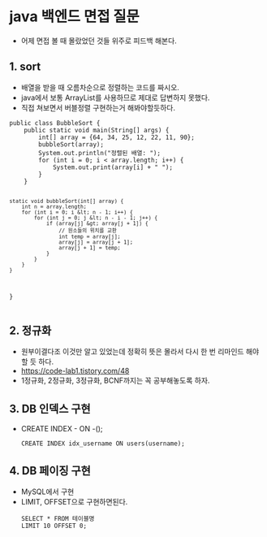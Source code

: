 <h1 id="java-백엔드-면접-질문">java 백엔드 면접 질문</h1>
<ul>
<li>어제 면접 볼 때 몰랐었던 것들 위주로 피드백 해본다.</li>
</ul>
<h2 id="1-sort">1. sort</h2>
<ul>
<li>배열을 받을 때 오름차순으로 정렬하는 코드를 짜시오.</li>
<li>java에서 보통 ArrayList를 사용하므로 제대로 답변하지 못했다.</li>
<li>직접 쳐보면서 버블정렬 구현하는거 해봐야할듯하다.</li>
</ul>
<pre><code>public class BubbleSort {
    public static void main(String[] args) {
        int[] array = {64, 34, 25, 12, 22, 11, 90};
        bubbleSort(array);
        System.out.println(&quot;정렬된 배열: &quot;);
        for (int i = 0; i &lt; array.length; i++) {
            System.out.print(array[i] + &quot; &quot;);
        }
    }

    static void bubbleSort(int[] array) {
        int n = array.length;
        for (int i = 0; i &lt; n - 1; i++) {
            for (int j = 0; j &lt; n - i - 1; j++) {
                if (array[j] &gt; array[j + 1]) {
                    // 원소들의 위치를 교환
                    int temp = array[j];
                    array[j] = array[j + 1];
                    array[j + 1] = temp;
                }
            }
        }
    }
}
</code></pre><h2 id="2-정규화">2. 정규화</h2>
<ul>
<li>원부이결다조 이것만 알고 있었는데 정확히 뜻은 몰라서 다시 한 번 리마인드 해야할 듯 하다.</li>
<li><a href="https://code-lab1.tistory.com/48">https://code-lab1.tistory.com/48</a></li>
<li>1정규화, 2정규화, 3정규화, BCNF까지는 꼭 공부해놓도록 하자.</li>
</ul>
<h2 id="3-db-인덱스-구현">3. DB 인덱스 구현</h2>
<ul>
<li>CREATE INDEX - ON -();<pre><code class="language-sql">CREATE INDEX idx_username ON users(username);</code></pre>
</li>
</ul>
<h2 id="4-db-페이징-구현">4. DB 페이징 구현</h2>
<ul>
<li>MySQL에서 구현</li>
<li>LIMIT, OFFSET으로 구현하면된다.<pre><code class="language-sql">SELECT * FROM 테이블명
LIMIT 10 OFFSET 0;</code></pre>
</li>
</ul>